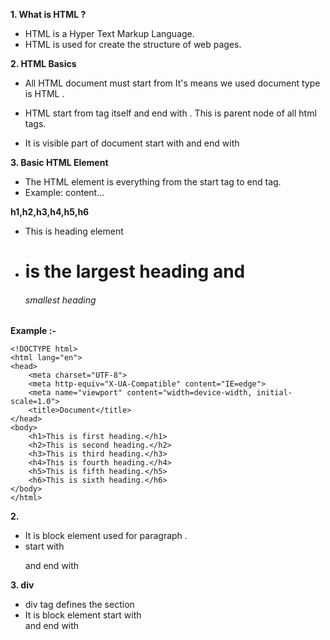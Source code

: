 **1. What is HTML ?**
- HTML is a Hyper Text Markup Language.
- HTML is used for create the structure of web pages.

**2. HTML Basics**

**<!DOCTYPE html>**
- All HTML document must start from <!DOCTYPE html> It's means we used document type is HTML .

**<html>**
- HTML start from <html> tag itself and end with </html>. This is parent node of all html tags.

**<body>**
- It is visible part of document start with <body> and end with </body>


**3. Basic HTML Element**
- The HTML element is everything from the start tag to end tag.
- Example: <tagname>content...</tagname>


**h1,h2,h3,h4,h5,h6**
- This is heading element
- <h1> is the largest heading and <h6> smallest heading

**Example :-**
``````
<!DOCTYPE html>
<html lang="en">
<head>
    <meta charset="UTF-8">
    <meta http-equiv="X-UA-Compatible" content="IE=edge">
    <meta name="viewport" content="width=device-width, initial-scale=1.0">
    <title>Document</title>
</head>
<body>
    <h1>This is first heading.</h1>
    <h2>This is second heading.</h2>
    <h3>This is third heading.</h3>
    <h4>This is fourth heading.</h4>
    <h5>This is fifth heading.</h5>
    <h6>This is sixth heading.</h6>
</body>
</html>
``````
**2. <p>**
- It is block element used for paragraph .
- start with <p> and end with </p>


**3. div**
- div tag defines the section
- It is block element start with <div> and end with </div>
